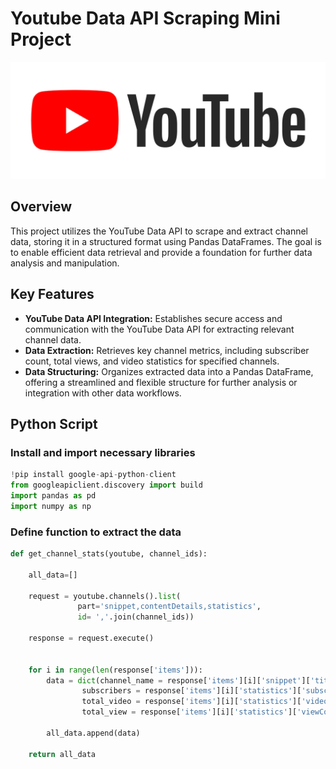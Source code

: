 # Youtube Data API Scraping Mini Project

![](https://github.com/mhdkerol/Youtube-Data-API-Scraping-Project/blob/main/1727611626_logo-youtube-png.jpg)

## Overview

This project utilizes the YouTube Data API to scrape and extract channel data, storing it in a structured format using Pandas DataFrames. The goal is to enable efficient data retrieval and provide a foundation for further data analysis and manipulation.

## Key Features

- **YouTube Data API Integration:** Establishes secure access and communication with the YouTube Data API for extracting relevant channel data.
- **Data Extraction:** Retrieves key channel metrics, including subscriber count, total views, and video statistics for specified channels.
- **Data Structuring:** Organizes extracted data into a Pandas DataFrame, offering a streamlined and flexible structure for further analysis or integration with other data workflows.

## Python Script

### Install and import necessary libraries

```python
!pip install google-api-python-client
from googleapiclient.discovery import build
import pandas as pd
import numpy as np
```

### Define function to extract the data

```python
def get_channel_stats(youtube, channel_ids):
    
    all_data=[]
    
    request = youtube.channels().list(
               part='snippet,contentDetails,statistics',
               id= ','.join(channel_ids))
    
    response = request.execute()
    
    
    for i in range(len(response['items'])):
        data = dict(channel_name = response['items'][i]['snippet']['title'],
                subscribers = response['items'][i]['statistics']['subscriberCount'],
                total_video = response['items'][i]['statistics']['videoCount'],
                total_view = response['items'][i]['statistics']['viewCount'])
    
        all_data.append(data)
    
    return all_data
```

